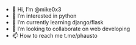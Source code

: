 - 👋 Hi, I’m @mike0x3
- 👀 I’m interested in python
- 🌱 I’m currently learning django/flask
- 💞️ I’m looking to collaborate on web developing
- 📫 How to reach me t.me/phausto

<!---
mike0x3/mike0x3 is a ✨ special ✨ repository because its `README.md` (this file) appears on your GitHub profile.
You can click the Preview link to take a look at your changes.
--->
